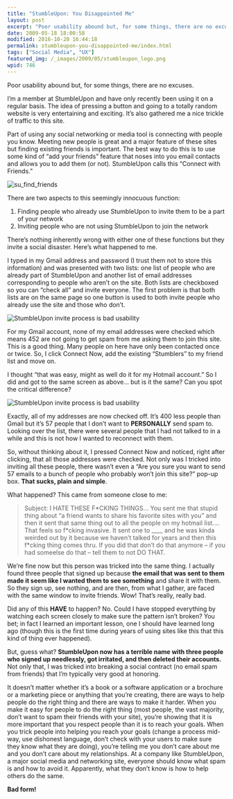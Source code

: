 ```yaml
---
title: "StumbleUpon: You Disappointed Me"
layout: post
excerpt: "Poor usability abound but, for some things, there are no excuses."
date: 2009-05-18 18:00:58
modified: 2016-10-20 16:44:18
permalink: stumbleupon-you-disappointed-me/index.html
tags: ["Social Media", "UX"]
featured_img: /_images/2009/05/stumbleupon_logo.png
wpid: 746
---
```



Poor usability abound but, for some things, there are no excuses.

I’m a member at StumbleUpon and have only recently been using it on a regular basis. The idea of pressing a button and going to a totally random website is very entertaining and exciting. It’s also gathered me a nice trickle of traffic to this site.

Part of using any social networking or media tool is connecting with people you know. Meeting new people is great and a major feature of these sites but finding existing friends is important. The best way to do this is to use some kind of “add your friends” feature that noses into you email contacts and allows you to add them (or not). StumbleUpon calls this “Connect with Friends.”

![su_find_friends](/_images/2009/05/su_find_friends.jpg "su_find_friends")

There are two aspects to this seemingly innocuous function:

1. Finding people who already use StumbleUpon to invite them to be a part of your network
2. Inviting people who are not using StumbleUpon to join the network

There’s nothing inherently wrong with either one of these functions but they invite a social disaster. Here’s what happened to me.

I typed in my Gmail address and password (I trust them not to store this information) and was presented with two lists: one list of people who are already part of StumbleUpon and another list of email addresses corresponding to people who aren’t on the site. Both lists are checkboxed so you can “check all” and invite everyone. The first problem is that both lists are on the same page so one button is used to both invite people who already use the site and those who don’t.

![StumbleUpon invite process is bad usability](/_images/2009/05/su_invite.jpg "su_invite")

For my Gmail account, none of my email addresses were checked which means 452 are not going to get spam from me asking them to join this site. This is a good thing. Many people on here have only been contacted once or twice. So, I click Connect Now, add the existing “Stumblers” to my friend list and move on.

I thought “that was easy, might as well do it for my Hotmail account.” So I did and got to the same screen as above… but is it the same? Can you spot the critical difference?

![StumbleUpon invite process is bad usability](/_images/2009/05/su_invite2.jpg "su_invite2")

Exactly, all of my addresses are now checked off. It’s 400 less people than Gmail but it’s 57 people that I don’t want to **PERSONALLY** send spam to. Looking over the list, there were several people that I had not talked to in a while and this is not how I wanted to reconnect with them.

So, without thinking about it, I pressed Connect Now and noticed, right after clicking, that all those addresses were checked. Not only was I tricked into inviting all these people, there wasn’t even a “Are you sure you want to send 57 emails to a bunch of people who probably won’t join this site?” pop-up box. **That sucks, plain and simple**.

What happened? This came from someone close to me:

> Subject: I HATE THESE F\*CKING THINGS… You sent me that stupid thing about “a friend wants to share his favorite sites with you” and then it sent that same thing out to all the people on my hotmail list…. That feels so f\*cking invasive. It sent one to \_\_\_\_ and he was kinda weirded out by it because we haven’t talked for years and then this f\*cking thing comes thru. If you did that don’t do that anymore – if you had someelse do that – tell them to not DO THAT.

We’re fine now but this person was tricked into the same thing. I actually found three people that signed up because **the email that was sent to them made it seem like I wanted them to see something** and share it with them. So they sign up, see nothing, and are then, from what I gather, are faced with the same window to invite friends. Wow! That’s really, really bad.

Did any of this **HAVE** to happen? No. Could I have stopped everything by watching each screen closely to make sure the pattern isn’t broken? You bet; in fact I learned an important lesson, one I should have learned long ago (though this is the first time during years of using sites like this that this kind of thing ever happened).

But, guess what? **StumbleUpon now has a terrible name with three people who signed up needlessly, got irritated, and then deleted their accounts.** Not only that, I was tricked into breaking a social contract (no email spam from friends) that I’m typically very good at honoring.

It doesn’t matter whether it’s a book or a software application or a brochure or a marketing piece or anything that you’re creating, there are ways to help people do the right thing and there are ways to make it harder. When you make it easy for people to do the right thing (most people, the vast majority, don’t want to spam their friends with your site), you’re showing that it is more important that you respect people than it is to reach your goals. When you trick people into helping you reach your goals (change a process mid-way, use dishonest language, don’t check with your users to make sure they know what they are doing), you’re telling me you don’t care about me and you don’t care about my relationships. At a company like StumbleUpon, a major social media and networking site, everyone should know what spam is and how to avoid it. Apparently, what they don’t know is how to help others do the same.

**Bad form!**
